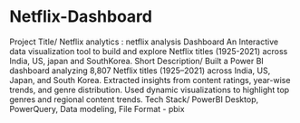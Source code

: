 # Netflix-Dashboard

Project Title/
Netflix analytics : netflix analysis Dashboard
An Interactive data visualization tool to build and explore Netflix titles (1925-2021) across India, US, japan and SouthKorea.
Short Description/
Built a Power BI dashboard analyzing 8,807 Netflix titles (1925–2021) across India, US, Japan, and South Korea.
Extracted insights from content ratings, year-wise trends, and genre distribution.
Used dynamic visualizations to highlight top genres and regional content trends. 
Tech Stack/
PowerBI Desktop,
PowerQuery,
Data modeling,
File Format - pbix
